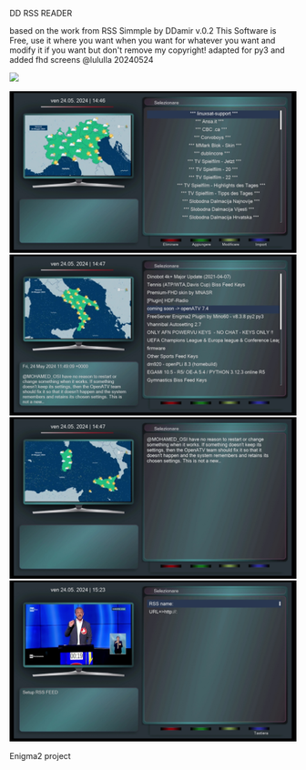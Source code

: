 DD RSS READER

based on the work from RSS Simmple by DDamir v.0.2
This Software is Free, use it where you want
when you want for whatever you want and modify it if you want but don't remove my copyright!
adapted for py3 and added fhd screens @lululla 20240524



![](https://komarev.com/ghpvc/?username=Belfagor2005)


<img src="https://raw.githubusercontent.com/Belfagor2005/DDRSSReader/main/screen/1.jpg">

<img src="https://raw.githubusercontent.com/Belfagor2005/DDRSSReader/main/screen/2.jpg">

<img src="https://raw.githubusercontent.com/Belfagor2005/DDRSSReader/main/screen/3.jpg">

<img src="https://raw.githubusercontent.com/Belfagor2005/DDRSSReader/main/screen/4.jpg">

Enigma2 project
